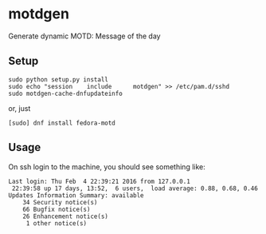 # motdgen

Generate dynamic MOTD: Message of the day

## Setup

```
sudo python setup.py install
sudo echo "session    include      motdgen" >> /etc/pam.d/sshd
sudo motdgen-cache-dnfupdateinfo
```

or, just

``[sudo] dnf install fedora-motd``

## Usage

On ssh login to the machine, you should see something like:

```
Last login: Thu Feb  4 22:39:21 2016 from 127.0.0.1
 22:39:58 up 17 days, 13:52,  6 users,  load average: 0.88, 0.68, 0.46
Updates Information Summary: available
    34 Security notice(s)
    66 Bugfix notice(s)
    26 Enhancement notice(s)
     1 other notice(s)
```

